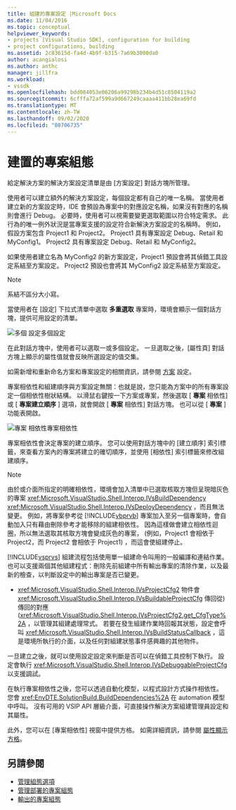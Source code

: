 ```yaml
---
title: 組建的專案設定 |Microsoft Docs
ms.date: 11/04/2016
ms.topic: conceptual
helpviewer_keywords:
- projects [Visual Studio SDK], configuration for building
- project configurations, building
ms.assetid: 2c83615d-fa4d-4b9f-b315-7a69b3000da0
author: acangialosi
ms.author: anthc
manager: jillfra
ms.workload:
- vssdk
ms.openlocfilehash: bdd084053e06206a99298b234b4d51c8504119a2
ms.sourcegitcommit: 6cfffa72af599a9d667249caaaa411bb28ea69fd
ms.translationtype: MT
ms.contentlocale: zh-TW
ms.lasthandoff: 09/02/2020
ms.locfileid: "80706735"
---
```

# <a name="project-configuration-for-building"></a>建置的專案組態
給定解決方案的解決方案設定清單是由 [方案設定] 對話方塊所管理。

 使用者可以建立額外的解決方案設定，每個設定都有自己的唯一名稱。 當使用者建立新的方案設定時，IDE 會預設為專案中的對應設定名稱，如果沒有對應的名稱則會進行 Debug。 必要時，使用者可以視需要變更選取範圍以符合特定需求。 此行為的唯一例外狀況是當專案支援的設定符合新解決方案設定的名稱時。 例如，假設方案包含 Project1 和 Project2。 Project1 具有專案設定 Debug、Retail 和 MyConfig1。 Project2 具有專案設定 Debug、Retail 和 MyConfig2。

 如果使用者建立名為 MyConfig2 的新方案設定，Project1 預設會將其偵錯工具設定系結至方案設定。 Project2 預設也會將其 MyConfig2 設定系結至方案設定。

> [!NOTE]
> 系結不區分大小寫。

 當使用者在 [設定] 下拉式清單中選取 **多重選取** 專案時，環境會顯示一個對話方塊，提供可用設定的清單。

 ![多個](../../extensibility/internals/media/vsmultiplecfgs.gif "vsMultipleCfgs") 設定多個設定

 在此對話方塊中，使用者可以選取一或多個設定。 一旦選取之後，[屬性頁] 對話方塊上顯示的屬性值就會反映所選設定的值交集。

 如需新增和重新命名方案和專案設定的相關資訊，請參閱 [方案](../../extensibility/internals/solution-configuration.md) 設定。

 專案相依性和組建順序與方案設定無關：也就是說，您只能為方案中的所有專案設定一個相依性樹狀結構。 以滑鼠右鍵按一下方案或專案，然後選取 [ **專案** 相依性] 或 [ **專案建立順序** ] 選項，就會開啟 [ **專案** 相依性] 對話方塊。 也可以從 [ **專案** ] 功能表開啟。

 ![專案](../../extensibility/internals/media/vsprojdependencies.gif "vsProjDependencies") 相依性專案相依性

 專案相依性會決定專案的建立順序。 您可以使用對話方塊中的 [建立順序] 索引標籤，來查看方案內的專案將建立的確切順序，並使用 [相依性] 索引標籤來修改組建順序。

> [!NOTE]
> 由於或介面所指定的明確相依性，環境會加入清單中已選取核取方塊但呈現暗灰色的專案 <xref:Microsoft.VisualStudio.Shell.Interop.IVsBuildDependency> <xref:Microsoft.VisualStudio.Shell.Interop.IVsDeployDependency> ，而且無法變更。 例如，將專案參考從 [!INCLUDE[vbprvb](../../code-quality/includes/vbprvb_md.md)] 專案加入至另一個專案時，會自動加入只有藉由刪除參考才能移除的組建相依性。 因為這樣做會建立相依性迴圈，所以無法選取其核取方塊會變成灰色的專案， (例如，Project1 會相依于 Project2，而 Project2 會相依于 Project1) ，而這會使組建停止。

 [!INCLUDE[vsprvs](../../code-quality/includes/vsprvs_md.md)] 組建流程包括使用單一組建命令叫用的一般編譯和連結作業。 也可以支援兩個其他組建程式：刪除先前組建中所有輸出專案的清除作業，以及最新的檢查，以判斷設定中的輸出專案是否已變更。

- <xref:Microsoft.VisualStudio.Shell.Interop.IVsProjectCfg2> 物件會 <xref:Microsoft.VisualStudio.Shell.Interop.IVsBuildableProjectCfg> 傳回從) 傳回的對應 (<xref:Microsoft.VisualStudio.Shell.Interop.IVsProjectCfg2.get_CfgType%2A> ，以管理其組建處理常式。 若要在發生組建作業時回報其狀態，設定會呼叫 <xref:Microsoft.VisualStudio.Shell.Interop.IVsBuildStatusCallback> ，這是環境所執行的介面，以及任何對組建狀態事件感興趣的其他物件。

 一旦建立之後，就可以使用設定設定來判斷是否可以在偵錯工具控制下執行。 設定會執行 <xref:Microsoft.VisualStudio.Shell.Interop.IVsDebuggableProjectCfg> 以支援調試。

 在執行專案相依性之後，您可以透過自動化模型，以程式設計方式操作相依性。 您會 <xref:EnvDTE.SolutionBuild.BuildDependencies%2A> 在 automation 模型中呼叫。 沒有可用的 VSIP API 層級介面，可直接操作解決方案組建管理員設定和其屬性。

 此外，您可以在 [專案相依性] 視窗中提供方格。 如需詳細資訊，請參閱 [屬性顯示方格](../../extensibility/internals/properties-display-grid.md)。

## <a name="see-also"></a>另請參閱
- [管理組態選項](../../extensibility/internals/managing-configuration-options.md)
- [管理部署的專案組態](../../extensibility/internals/project-configuration-for-managing-deployment.md)
- [輸出的專案組態](../../extensibility/internals/project-configuration-for-output.md)
